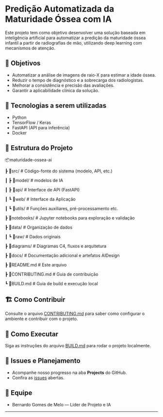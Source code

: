 # Predição Automatizada da Maturidade Óssea com IA

Este projeto tem como objetivo desenvolver uma solução baseada em inteligência artificial para automatizar a predição da maturidade óssea infantil a partir de radiografias de mão, utilizando deep learning com mecanismos de atenção.

## 🎯 Objetivos

- Automatizar a análise de imagens de raio-X para estimar a idade óssea.
- Reduzir o tempo de diagnóstico e a sobrecarga dos radiologistas.
- Melhorar a consistência e precisão das avaliações.
- Garantir a aplicabilidade clínica da solução.

## 🧠 Tecnologias a serem utilizadas

- Python
- TensorFlow / Keras
- FastAPI (API para inferência)
- Docker 

## 🧩 Estrutura do Projeto

📦maturidade-ossea-ai

┣ 📂src/ # Código-fonte do sistema (modelo, API, etc.)

┃ ┣ 📂model/ # modelos de IA

┃ ┣ 📂api/ # Interface de API (FastAPI)

┃ ┗ 📂web/ # Interface da Aplicação

┃ ┗ 📂utils/ # Funções auxiliares, pré-processamento etc.

┣ 📂notebooks/ # Jupyter notebooks para exploração e validação

┣ 📂data/ # Organização de dados

┃ ┗ 📂raw/ # Dados originais

┣ 📂diagrams/ # Diagramas C4, fluxos e arquitetura

┣ 📂docs/ # Documentação adicional e artefatos AIDesign

┣ 📄README.md # Este arquivo

┣ 📄CONTRIBUTING.md # Guia de contribuição

┗ 📄BUILD.md # Guia de build e execução local


## 🏗️ Como Contribuir

Consulte o arquivo [CONTRIBUTING.md](CONTRIBUTING.md) para saber como configurar o ambiente e contribuir com o projeto.

## 🚀 Como Executar

Siga as instruções do arquivo [BUILD.md](BUILD.md) para rodar o projeto localmente.

## 📌 Issues e Planejamento

- Acompanhe nosso progresso na aba **Projects** do GitHub.
- Confira as [issues](https://github.com/seu-usuario/seu-repositorio/issues) abertas.

## 👥 Equipe

- Bernardo Gomes de Melo — Líder de Projeto e IA  


---

